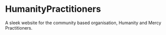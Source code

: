# HumanityPractitioners
A sleek website for the community based organisation, Humanity and Mercy Practitioners.
